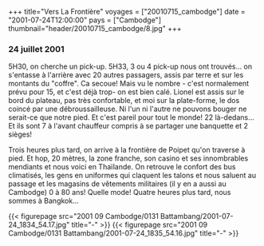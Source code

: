 +++
title="Vers La Frontière"
voyages = ["20010715_cambodge"]
date = "2001-07-24T12:00:00"
pays = ["Cambodge"]
thumbnail="header/20010715_cambodge/8.jpg"
+++
### 24 juillet 2001

5H30, on cherche un pick-up. 5H33, 3 ou 4 pick-up nous ont trouvés... on s'entasse 
à l'arrière avec 20 autres passagers, assis par terre et sur les montants du 
"coffre". Ca secoue! Mais vu le nombre - c'est normalement prévu pour 15, et 
c'est déjà trop- on est bien calé. Lionel est assis sur le bord du plateau, 
pas très confortable, et moi sur la plate-forme, le dos coincé par une débroussailleuse. 
Ni l'un ni l'autre ne pouvons bouger ne serait-ce que notre pied. Et c'est pareil 
pour tout le monde! 22 là-dedans... Et ils sont 7 à l'avant chauffeur compris 
à se partager une banquette et 2 sièges!

Trois heures plus tard, on arrive à la frontière de Poipet qu'on traverse à 
pied. Et hop, 20 mètres, la zone franche, son casino et ses innombrables mendiants 
et nous voici en Thaïlande. On retrouve le confort des bus climatisés, les gens 
en uniformes qui claquent les talons et nous saluent au passage et les magasins 
de vêtements militaires (il y en a aussi au Cambodge) 0 à 80 ans! Quelle mode! 
Quatre heures plus tard, nous sommes à Bangkok...


{{< figurepage src="2001 09 Cambodge/0131 Battambang/2001-07-24_1834_54.17.jpg" title="-"  >}}
{{< figurepage src="2001 09 Cambodge/0131 Battambang/2001-07-24_1835_54.16.jpg" title="-"  >}}


